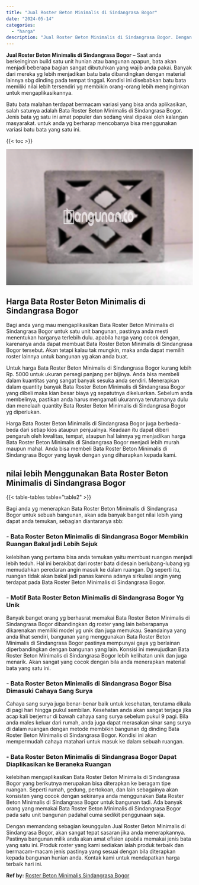 ```yaml
---
title: "Jual Roster Beton Minimalis di Sindangrasa Bogor"
date: "2024-05-14"
categories: 
  - "harga"
description: "Jual Roster Beton Minimalis di Sindangrasa Bogor. Dengan memandang sebagian keunggulan Jual Roster Beton Minimalis di Sindangrasa Bogor, akan sangat tepat sa..."
---
```


**Jual Roster Beton Minimalis di Sindangrasa Bogor** – Saat anda berkeinginan build satu unit hunian atau bangunan apapun, bata akan menjadi beberapa bagian sangat dibutuhkan yang wajib anda pakai. Banyak dari mereka yg lebih menjadikan batu bata dibandingkan dengan material lainnya sbg dinding pada tempat tinggal. Kondisi ini disebabkan batu bata memiliki nilai lebih tersendiri yg membikin orang-orang lebih menginginkan untuk mengaplikasikannya.

Batu bata malahan terdapat bermacam variasi yang bisa anda aplikasikan, salah satunya adalah Bata Roster Beton Minimalis di Sindangrasa Bogor. Jenis bata yg satu ini amat populer dan sedang viral dipakai oleh kalangan masyarakat. untuk anda yg berharap mencobanya bisa menggunakan variasi batu bata yang satu ini.

{{< toc >}}

![Jual Roster Beton Minimalis di Sindangrasa Bogor](/images/bata-roster-minimalis-24.png)

## Harga Bata Roster Beton Minimalis di Sindangrasa Bogor

Bagi anda yang mau mengaplikasikan Bata Roster Beton Minimalis di Sindangrasa Bogor untuk satu unit bangunan, pastinya anda mesti menentukan harganya terlebih dulu. apabila harga yang cocok dengan, karenanya anda dapat membuat Bata Roster Beton Minimalis di Sindangrasa Bogor tersebut. Akan tetapi kalau tak mungkin, maka anda dapat memilih roster lainnya untuk bangunan yg akan anda buat.

Untuk harga Bata Roster Beton Minimalis di Sindangrasa Bogor kurang lebih Rp. 5000 untuk ukuran persegi panjang per bijinya. Anda bisa membeli dalam kuantitas yang sangat banyak sesuka anda sendiri. Menerapkan dalam quantity banyak Bata Roster Beton Minimalis di Sindangrasa Bogor yang dibeli maka kian besar biaya yg sepatutnya dikeluarkan. Sebelum anda membelinya, pastikan anda harus mengamati ukurannya terutamanya dulu dan menelaah quantity Bata Roster Beton Minimalis di Sindangrasa Bogor yg diperlukan.

Harga Bata Roster Beton Minimalis di Sindangrasa Bogor juga berbeda-beda dari setiap kios ataupun penjualnya. Keadaan itu dapat diberi pengaruh oleh kwalitas, tempat, ataupun hal lainnya yg menjadikan harga Bata Roster Beton Minimalis di Sindangrasa Bogor menjadi lebih murah maupun mahal. Anda bisa membeli Bata Roster Beton Minimalis di Sindangrasa Bogor yang layak dengan yang diharapkan kepada kami.

## nilai lebih Menggunakan Bata Roster Beton Minimalis di Sindangrasa Bogor

{{< table-tables table="table2" >}}

Bagi anda yg menerapkan Bata Roster Beton Minimalis di Sindangrasa Bogor untuk sebuah bangunan, akan ada banyak banget nilai lebih yang dapat anda temukan, sebagian diantaranya sbb:

### \- Bata Roster Beton Minimalis di Sindangrasa Bogor Membikin Ruangan Bakal jadi Lebih Sejuk

kelebihan yang pertama bisa anda temukan yaitu membuat ruangan menjadi lebih teduh. Hal ini berakibat dari roster bata didesain berlubang-lubang yg memudahkan peredaran angin masuk ke dalam ruangan. Dg seperti itu, ruangan tidak akan bakal jadi panas karena adanya sirkulasi angin yang terdapat pada Bata Roster Beton Minimalis di Sindangrasa Bogor.

### \- Motif Bata Roster Beton Minimalis di Sindangrasa Bogor Yg Unik

Banyak banget orang yg berhasrat memakai Bata Roster Beton Minimalis di Sindangrasa Bogor dibandingkan dg roster yang lain beberapanya dikarenakan memiliki model yg unik dan juga memukau. Seandainya yang anda lihat sendiri, bangunan yang menggunakan Bata Roster Beton Minimalis di Sindangrasa Bogor pastinya mempunyai gaya yg berlainan diperbandingkan dengan bangunan yang lain. Konsisi ini mewujudkan Bata Roster Beton Minimalis di Sindangrasa Bogor lebih kelihatan unik dan juga menarik. Akan sangat yang cocok dengan bila anda menerapkan material bata yang satu ini.

### \- Bata Roster Beton Minimalis di Sindangrasa Bogor Bisa Dimasuki Cahaya Sang Surya

Cahaya sang surya juga benar-benar baik untuk kesehatan, terutama dikala di pagi hari hingga pukul sembilan. Kesehatan anda akan sangat terjaga jika acap kali berjemur di bawah cahaya sang surya sebelum pukul 9 pagi. Bila anda males keluar dari rumah, anda juga dapat merasakan sinar sang surya di dalam ruangan dengan metode membikin bangunan dg dinding Bata Roster Beton Minimalis di Sindangrasa Bogor. Kondisi ini akan mempermudah cahaya matahari untuk masuk ke dalam sebuah ruangan.

### \- Bata Roster Beton Minimalis di Sindangrasa Bogor Dapat Diaplikasikan ke Beraneka Ruangan

kelebihan mengaplikasikan Bata Roster Beton Minimalis di Sindangrasa Bogor yang berikutnya merupakan bisa diterapkan ke beragam tipe ruangan. Seperti rumah, gedung, pertokoan, dan lain sebagainya akan konsisten yang cocok dengan sekiranya anda menggunakan Bata Roster Beton Minimalis di Sindangrasa Bogor untuk bangunan tadi. Ada banyak orang yang memakai Bata Roster Beton Minimalis di Sindangrasa Bogor pada satu unit bangunan padahal cuma sedikit penggunaan saja.

Dengan memandang sebagian keunggulan Jual Roster Beton Minimalis di Sindangrasa Bogor, akan sangat tepat sasaran jika anda menerapkannya. Pastinya bangunan milik anda akan amat efisien apabila memakai jenis bata yang satu ini. Produk roster yang kami sediakan ialah produk terbaik dan bermacam-macam jenis pastinya yang sesuai dengan bila diterapkan kepada bangunan hunian anda. Kontak kami untuk mendapatkan harga terbaik hari ini.

**Ref by:** [Roster Beton Minimalis Sindangrasa Bogor](https://id.wikipedia.org/wiki/Roster)
